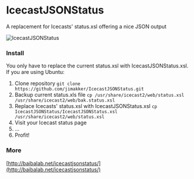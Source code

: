 IcecastJSONStatus
=================

A replacement for Icecasts' status.xsl offering a nice JSON output

![IcecastJSONStatus](http://baibalab.net/media/icecastJSONstats.png)


### Install

You only have to replace the current status.xsl with IcecastJSONStatus.xsl. If you are using Ubuntu:

1. Clone repository `git clone https://github.com/jimakker/IcecastJSONStatus.git`
2. Backup current status.xls file `cp /usr/share/icecast2/web/status.xsl /usr/share/icecast2/web/bak.status.xsl`
3. Replace Icecasts' status.xsl with IcecastJSONStatus.xsl `cp IcecastJSONStatus/IcecastJSONStatus.xsl /usr/share/icecast2/web/status.xsl`
4. Visit your Icecast status page
6. ...
7. Profit!

### More

[http://baibalab.net/icecastjsonstatus/](http://baibalab.net/icecastjsonstatus/)